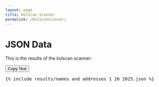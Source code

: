 ```yaml
---
layout: page
title: KolScan Scanner
permalink: /KolScanScanner/
---
```

<head>
    <link rel="stylesheet" href="{{ '/assets/css/styles.css' | relative_url }}">
</head>

# JSON Data
This is the results of the kolscan scanner:

<button id="copyButton">Copy Text</button>
<pre id ="textToCopy">
{% include results/names_and_addresses_1_26_2025.json %}
</pre>

<script src="{{ '/assets/js/scripts.js' | relative_url }}"></script>